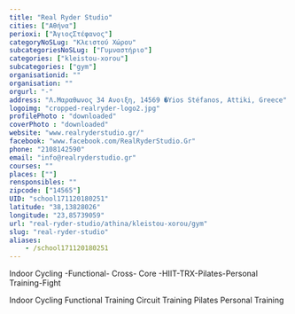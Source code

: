 ```yaml
---
title: "Real Ryder Studio"
cities: ["Αθήνα"]
perioxi: ["ΆγιοςΣτέφανος"]
categoryNoSLug: "Κλειστού Χώρου"
subcategoriesNoSLug: ["Γυμναστήριο"]
categories: ["kleistou-xorou"]
subcategories: ["gym"]
organisationid: ""
organisation: ""
orgurl: "-"
address: "Λ.Μαραθωνος 34 Ανοιξη, 14569 �Yios Stéfanos, Attiki, Greece"
logoimg: "cropped-realryder-logo2.jpg"
profilePhoto : "downloaded"
coverPhoto : "downloaded"
website: "www.realryderstudio.gr/"
facebook: "www.facebook.com/RealRyderStudio.Gr"
phone: "2108142590"
email: "info@realryderstudio.gr"
courses: ""
places: [""]
rensponsibles: ""
zipcode: ["14565"]
UID: "school171120180251"
latitude: "38,13828026"
longitude: "23,85739059"
url: "real-ryder-studio/athina/kleistou-xorou/gym"
slug: "real-ryder-studio"
aliases:
    - /school171120180251
---
```



Indoor Cycling -Functional- Cross- Core -HIIT-TRX-Pilates-Personal Training-Fight

Indoor Cycling Functional Training Circuit Training Pilates Personal Training